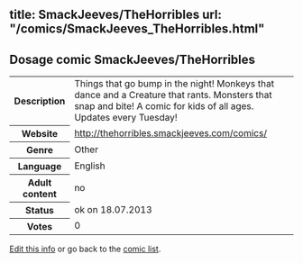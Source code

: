 title: SmackJeeves/TheHorribles
url: "/comics/SmackJeeves_TheHorribles.html"
---
Dosage comic SmackJeeves/TheHorribles
-----------------------------------------

<p id="msg"></p>
<script type="text/javascript">
if (window.location.search === '?edit_info_mail=sent_ok') {
  var elem = document.getElementById("msg");
  elem.innerHTML = 'Edited information sucessfully sent for review, which is usually done daily. Thanks!';
  elem.className = 'ok';
}
</script>
<table class="comicinfo">
<tr>
<th>Description</th><td>Things that go bump in the night! Monkeys that dance and a Creature that rants. Monsters that snap and bite! A comic for kids of all ages. Updates every Tuesday!</td>
</tr>
<tr>
<th>Website</th><td><a href="http://thehorribles.smackjeeves.com/comics/">http://thehorribles.smackjeeves.com/comics/</a></td>
</tr>
<tr>
<th>Genre</th><td>Other</td>
</tr>
<tr>
<th>Language</th><td>English</td>
</tr>
<tr>
<th>Adult content</th><td>no</td>
</tr>
<tr>
<th>Status</th><td>ok on 18.07.2013</td>
</tr>
<tr>
<th>Votes</th><td>0</td>
</tr>
</table>

[Edit this info](SmackJeeves_TheHorribles_edit.html) or go back to the [comic list](../comic-index.html).
